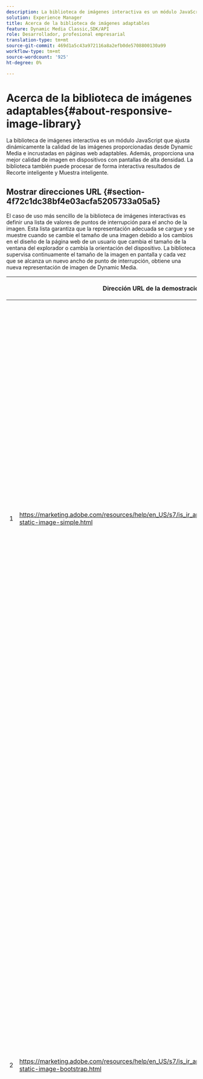 ```yaml
---
description: La biblioteca de imágenes interactiva es un módulo JavaScript que ajusta dinámicamente la calidad de las imágenes proporcionadas desde Dynamic Media e incrustadas en páginas web adaptables. Además, proporciona una mejor calidad de imagen en dispositivos con pantallas de alta densidad. La biblioteca también puede procesar de forma interactiva resultados de Recorte inteligente y Muestra inteligente.
solution: Experience Manager
title: Acerca de la biblioteca de imágenes adaptables
feature: Dynamic Media Classic,SDK/API
role: Desarrollador, profesional empresarial
translation-type: tm+mt
source-git-commit: 469d1a5c43a972116a8a2efb0de5708800130a99
workflow-type: tm+mt
source-wordcount: '925'
ht-degree: 0%

---
```



# Acerca de la biblioteca de imágenes adaptables{#about-responsive-image-library}

La biblioteca de imágenes interactiva es un módulo JavaScript que ajusta dinámicamente la calidad de las imágenes proporcionadas desde Dynamic Media e incrustadas en páginas web adaptables. Además, proporciona una mejor calidad de imagen en dispositivos con pantallas de alta densidad. La biblioteca también puede procesar de forma interactiva resultados de Recorte inteligente y Muestra inteligente.

## Mostrar direcciones URL {#section-4f72c1dc38bf4e03acfa5205733a05a5}

El caso de uso más sencillo de la biblioteca de imágenes interactivas es definir una lista de valores de puntos de interrupción para el ancho de la imagen. Esta lista garantiza que la representación adecuada se cargue y se muestre cuando se cambie el tamaño de una imagen debido a los cambios en el diseño de la página web de un usuario que cambia el tamaño de la ventana del explorador o cambia la orientación del dispositivo. La biblioteca supervisa continuamente el tamaño de la imagen en pantalla y cada vez que se alcanza un nuevo ancho de punto de interrupción, obtiene una nueva representación de imagen de Dynamic Media.

<table id="table_3D3D3991B802461A888E1093C1217D26"> 
 <thead> 
  <tr> 
   <th colname="col01" class="entry"> </th> 
   <th colname="col1" class="entry"> <p>Dirección URL de la demostración </p> </th> 
   <th colname="col2" class="entry"> <p>Descripción </p> </th> 
  </tr> 
 </thead>
 <tbody> 
  <tr> 
   <td colname="col01"> <p>1 </p> </td> 
   <td colname="col1"> <p> <a href="https://marketing.adobe.com/resources/help/en_US/s7/is_ir_api/is_api/samples/responsive-static-image-simple.html" scope="external" format="https"> https://marketing.adobe.com/resources/help/en_US/s7/is_ir_api/is_api/samples/responsive-static-image-simple.html  </a> </p> <p> 
     <!-- http://sasha.s7qa.com/jira-bugs/S7-7729/responsive-static-image-simple.htm--> </p> </td> 
   <td colname="col2"> <p>A continuación se muestra un ejemplo sencillo en el que la imagen interactiva se encuentra dentro de un contenedor que toma el 50 % del ancho de la página web. Cada vez que se cambia el tamaño de la ventana del explorador, cambia la anchura del contenedor. Cuando la anchura de la imagen alcanza uno de los puntos de interrupción configurados (que se establecen en 200, 400, 600 y 800 píxeles para fines ilustrativos), se descarga y muestra una nueva representación. El objetivo es evitar cargar imágenes grandes innecesarias y ahorrar ancho de banda de red. </p> <p>Haga clic en la dirección URL para abrir la página web, cambiar el tamaño de la ventana del explorador y monitorizar el tráfico de red. </p> </td> 
  </tr> 
  <tr> 
   <td colname="col01"> <p>2 </p> </td> 
   <td colname="col1"> <p> <a href="https://marketing.adobe.com/resources/help/en_US/s7/is_ir_api/is_api/samples/responsive-static-image-bootstrap.html" format="https" scope="external"> https://marketing.adobe.com/resources/help/en_US/s7/is_ir_api/is_api/samples/responsive-static-image-bootstrap.html  </a> </p> <p> 
     <!-- http://sasha.s7qa.com/jira-bugs/S7-7729/responsive-static-image-bootstrap.htm--> </p> </td> 
   <td colname="col2"> <p>El siguiente ejemplo de Bootstrap ilustra el mismo caso de uso en una página web. Según el CSS Bootstrap, la celda de diseño a la que se agrega la imagen interactiva puede tener una de las siguientes anchuras: 360, 720 y 940 píxeles. Estos son los valores exactos que se pasan como puntos de interrupción a la biblioteca de imágenes adaptables. Como tal, Dynamic Media garantiza que el ancho de banda de red del cliente se utilice de manera eficaz. Además, también garantiza que la imagen se muestre con el tamaño exacto necesario (dado el diseño de la página web actual) sin que ningún artefacto visual pueda escalar el navegador del lado del cliente. </p> <p>Haga clic en la dirección URL para abrir la página web, cambie el tamaño de la ventana del explorador para llegar a diferentes puntos de interrupción del diseño y monitorice el tráfico de red. </p> <p>Los casos de uso más avanzados incluyen la asociación de diferentes ajustes preestablecidos de imagen, comandos de servicio de imágenes o ambos, con distintos valores de puntos de interrupción. </p> </td> 
  </tr> 
  <tr> 
   <td colname="col01"> <p>3 </p> </td> 
   <td colname="col1"> <p> <a href="https://marketing.adobe.com/resources/help/en_US/s7/is_ir_api/is_api/samples/image-presets.html" format="https" scope="external"> https://marketing.adobe.com/resources/help/en_US/s7/is_ir_api/is_api/samples/image-presets.html  </a> </p> <p> 
     <!--http://sasha.s7qa.com/jira-bugs/S7-7729/image-presets.html--> </p> </td> 
   <td colname="col2"> <p>En este ejemplo siguiente, se utilizan ajustes preestablecidos de imagen de diferente calidad de imagen y formato para diferentes tamaños de punto de interrupción. Para un punto de interrupción pequeño, se aplica un ajuste preestablecido de baja calidad que obliga a Image Serving a devolver la imagen GIF comprimida a solo seis colores. Un punto de interrupción medio utiliza un ajuste preestablecido de imagen configurado para JPEG con una compresión alta. El punto de interrupción más grande está asociado con un ajuste preestablecido de imagen de alta calidad que utiliza PNG sin pérdidas. Este método garantiza que las imágenes de alta calidad se entreguen a estos dispositivos, según el supuesto de que los dispositivos con pantallas más grandes tienen un ancho de banda bueno y una potencia de procesamiento. </p> <p>Haga clic en la URL para abrir la página web, cambie el tamaño de la ventana del explorador web de mayor a menor y observe cómo se degrada la calidad de la imagen. </p> </td> 
  </tr> 
  <tr> 
   <td colname="col01"> <p>4 </p> </td> 
   <td colname="col1"> <p> <a href="https://marketing.adobe.com/resources/help/en_US/s7/is_ir_api/is_api/samples/crops.html" format="https" scope="external"> https://marketing.adobe.com/resources/help/en_US/s7/is_ir_api/is_api/samples/crops.html  </a> </p> <p> 
     <!--http://sasha.s7qa.com/jira-bugs/S7-7729/crops.html--> </p> </td> 
   <td colname="col2"> <p>Además de los ajustes preestablecidos de imagen, es posible asociar comandos específicos de Image Serving con puntos de interrupción. El siguiente ejemplo muestra cómo es posible recortar gradualmente la imagen del banner a la región de interés a medida que el tamaño de la imagen en pantalla se reduce. En este caso, el punto de interrupción más grande no tiene ningún comando de servicio de imágenes, por lo que la imagen del banner es totalmente visible. En el punto de interrupción medio aplica un recorte moderado, lo que hace que solo esté visible el cursor con el texto "En ejecución". En un punto de interrupción pequeño, se aplica más recorte para que solo se muestre el producto. </p> <p>Haga clic en la dirección URL para abrir la página web y cambiar el tamaño de la ventana del explorador. Observe cómo la imagen recorta gradualmente a medida que va de un tamaño mayor a uno más pequeño. </p> </td> 
  </tr> 
  <tr> 
   <td colname="col01"> <p>5 </p> </td> 
   <td colname="col1"> <p> <a href="https://marketing.adobe.com/resources/help/en_US/s7/is_ir_api/is_api/samples/template.html" format="https" scope="external"> https://marketing.adobe.com/resources/help/en_US/s7/is_ir_api/is_api/samples/template.html  </a> </p> <p> 
     <!--http://sasha.s7qa.com/jira-bugs/S7-7729/template.html--> </p> </td> 
   <td colname="col2"> <p>También puede utilizar comandos de servicio de imágenes con plantillas de servicio de imágenes para controlar ciertos parámetros de plantilla según el tamaño de la imagen. En este ejemplo siguiente, se utiliza una plantilla de servicio de imágenes en la que el tamaño de fuente de la superposición de texto se parametriza con el parámetro <span class="codeph"> $fontsize </span>. La imagen interactiva está configurada para usar un tamaño de fuente mayor para los tamaños de imagen más pequeños, con el fin de garantizar que el texto siempre sea legible: </p> </td> 
  </tr> 
 </tbody> 
</table>

## Requisitos del sistema {#section-35ea9e9c79cc43d7bcefdc240340fba4}

**Hardware y software del servidor**

* Dynamic Media Image Serving 6.0.1 o posterior.

**Requisitos mínimos del explorador del cliente**

* Microsoft® Windows® 7 o posterior; Mac OS X 10.8 o posterior.
* Firefox 23, Safari 6, Chrome 29, IE 9 o posterior.
* iOS 6 o posterior.
* Certificado en iPhone3GS o posterior y en iPad2 o posterior (solo navegadores nativos).
* Android OS 2.3 o posterior.
* Internet Explorer en dispositivos móviles no es compatible en este momento.

